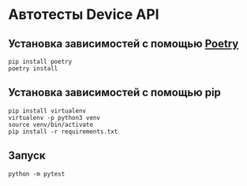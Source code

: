 # Автотесты Device API

## Установка зависимостей с помощью [Poetry](https://python-poetry.org/)
```shell
pip install poetry
poetry install
```

## Установка зависимостей с помощью pip
```shell
pip install virtualenv
virtualenv -p python3 venv
source venv/bin/activate
pip install -r requirements.txt
```

## Запуск
```shell
python -m pytest
```



